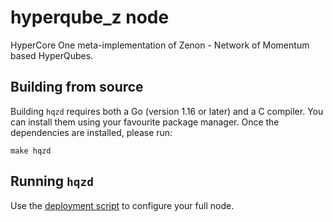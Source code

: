 # hyperqube_z node

HyperCore One meta-implementation of Zenon - Network of Momentum based HyperQubes.

## Building from source

Building `hqzd` requires both a Go (version 1.16 or later) and a C compiler. You can install them using your favourite package manager. Once the dependencies are installed, please run:

```shell
make hqzd
```

## Running `hqzd`

Use the [deployment script](https://github.com/hypercore-one/deployment) to configure your full node.